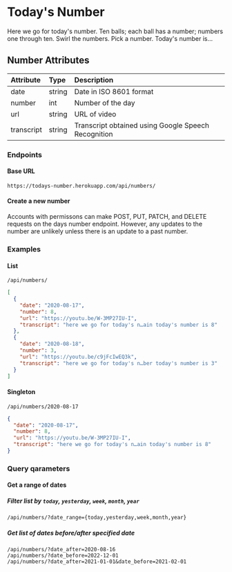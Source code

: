 # Today's Number
Here we go for today's number. Ten balls; each ball has a number; numbers one through ten. Swirl the numbers. Pick a number. Today's number is...

## Number Attributes
| Attribute  | Type   | Description                                         | 
| :--------  | :----- | :-------------------------------------------------- |
| date       | string | Date in ISO 8601 format                             |
| number     | int    | Number of the day                                   |
| url        | string | URL of video                                        |
| transcript | string | Transcript obtained using Google Speech Recognition | 

### Endpoints
#### Base URL
`https://todays-number.herokuapp.com/api/numbers/`

#### Create a new number
Accounts with permissons can make POST, PUT, PATCH, and DELETE requests on the days number endpoint. However, any updates to the number are unlikely unless there is an update to a past number.

### Examples
#### List
`/api/numbers/`
```json
[
  {
    "date": "2020-08-17",
    "number": 8,
    "url": "https://youtu.be/W-3MP27IU-I",
    "transcript": "here we go for today's n…ain today's number is 8"
  },
  {
    "date": "2020-08-18",
    "number": 3,
    "url": "https://youtu.be/c9jFcIwEQ3k",
    "transcript": "here we go for today's n…ber today's number is 3"
  }
]
```

#### Singleton
`/api/numbers/2020-08-17`
```json
{
  "date": "2020-08-17",
  "number": 8,
  "url": "https://youtu.be/W-3MP27IU-I",
  "transcript": "here we go for today's n…ain today's number is 8"
}
```

### Query qarameters
#### Get a range of dates
##### Filter list by `today`, `yesterday`, `week`, `month`, `year`
`/api/numbers/?date_range={today,yesterday,week,month,year}`

##### Get list of dates before/after specified date
`/api/numbers/?date_after=2020-08-16`<br>
`/api/numbers/?date_before=2022-12-01`<br>
`/api/numbers/?date_after=2021-01-01&date_before=2021-02-01`